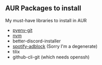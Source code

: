 ## AUR Packages to install

My must-have libraries to install in AUR

- [pyenv-git](https://aur.archlinux.org/packages/pyenv-git)
- [nvm](https://aur.archlinux.org/packages/nvm)
- better-discord-installer
- [spotify-adblock](https://github.com/abba23/spotify-adblock) (Sorry I'm a degenerate)
- tilix
- github-cli-git (which needs openssh)
